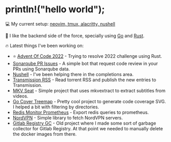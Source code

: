 # println!("hello world");

💻 My current setup: [neovim, tmux, alacritty, nushell](https://gist.github.com/herlon214/c5c3fab663a50ec79fbc084deefeb2d8)

🚀 I like the backend side of the force, specially using [Go](https://go.dev/) and [Rust](https://www.rust-lang.org/).

🔥 Latest things I've been working on:
- ⭐ [Advent Of Code 2022](https://github.com/herlon214/advent-of-code-2022) - Trying to resolve 2022 challenge using Rust.
- [Sonarqube PR Issues](https://github.com/herlon214/sonarqube-pr-issues) - A simple bot that request code review in your PRs using Sonarqube data.
- [Nushell](https://github.com/nushell/nushell) - I've been helping there in the completions area.
- [Transmission RSS](https://github.com/herlon214/transmission-rss) - Read torrent RSS and publish the new entries to Transmission.
- [MKV Seat](https://github.com/herlon214/mkv-seat) - Simple project that uses mkvextract to extract subtitles from videos.
- [Go Cover Treemap](https://github.com/nikolaydubina/go-cover-treemap) - Pretty cool project to generate code coverage SVG. I helped a bit with filtering by directories.
- [Redis Monitor Prometheus](https://github.com/herlon214/redis-monitor-prometheus) - Export redis queries to prometheus.
- [NordVPN](https://github.com/herlon214/nordvpn) - Simple library to fetch NordVPN servers.
- [Gitlab Registry GC](https://github.com/herlon214/gitlab-registry-gc) - Old project where I made some sort of garbage collector for Gitlab Registry. At that point we needed to manually delete the docker images from there.

